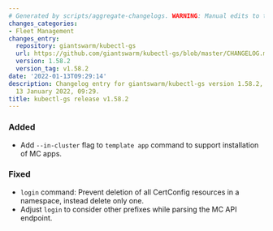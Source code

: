 ```yaml
---
# Generated by scripts/aggregate-changelogs. WARNING: Manual edits to this files will be overwritten.
changes_categories:
- Fleet Management
changes_entry:
  repository: giantswarm/kubectl-gs
  url: https://github.com/giantswarm/kubectl-gs/blob/master/CHANGELOG.md#1582---2022-01-13
  version: 1.58.2
  version_tag: v1.58.2
date: '2022-01-13T09:29:14'
description: Changelog entry for giantswarm/kubectl-gs version 1.58.2, published on
  13 January 2022, 09:29.
title: kubectl-gs release v1.58.2
---
```


### Added
- Add `--in-cluster` flag to `template app` command to support installation of MC apps.
### Fixed
- `login` command: Prevent deletion of all CertConfig resources in a namespace, instead delete only one.
- Adjust `login` to consider other prefixes while parsing the MC API endpoint.
